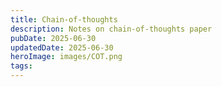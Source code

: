 ```yaml
---
title: Chain-of-thoughts
description: Notes on chain-of-thoughts paper
pubDate: 2025-06-30
updatedDate: 2025-06-30
heroImage: images/COT.png
tags:
---
```

